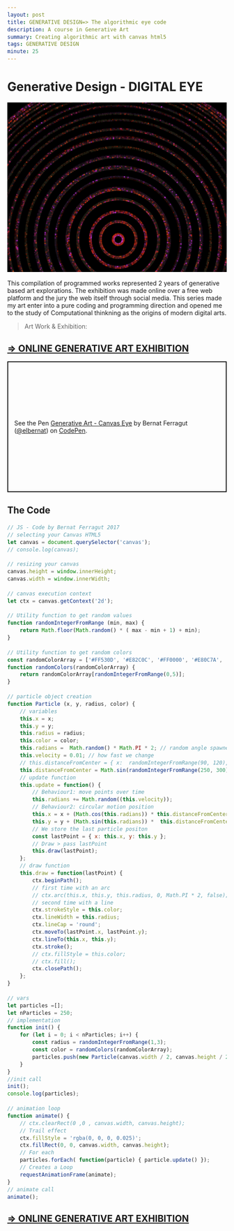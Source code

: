 ```yaml
---
layout: post
title: GENERATIVE DESIGN=> The algorithmic eye code
description: A course in Generative Art
summary: Creating algorithmic art with canvas html5
tags: GENERATIVE DESIGN
minute: 25
---
```

# Generative Design - DIGITAL EYE
![generative art course](/assets/images/code/GA1/GA1-1.png)

This compilation of programmed works represented 2 years of generative based art explorations. The exhibition was made online over a free web platform and the jury the web itself through social media. This series made my art enter into a pure coding and programming direction and opened me to the study of Computational thinkning as the origins of modern digital arts.

> Art Work & Exhibition:
## [=> ONLINE GENERATIVE ART EXHIBITION](https://bernat-generative-art.surge.sh/)

<p class="codepen" data-height="300" data-default-tab="html,result" data-slug-hash="KywrXP" data-user="elbernat" style="height: 300px; box-sizing: border-box; display: flex; align-items: center; justify-content: center; border: 2px solid; margin: 1em 0; padding: 1em;">
  <span>See the Pen <a href="https://codepen.io/elbernat/pen/KywrXP">
  Generative Art - Canvas Eye</a> by Bernat Ferragut (<a href="https://codepen.io/elbernat">@elbernat</a>)
  on <a href="https://codepen.io">CodePen</a>.</span>
</p>
<script async src="https://cpwebassets.codepen.io/assets/embed/ei.js"></script>

## The Code

```javascript
// JS - Code by Bernat Ferragut 2017
// selecting your Canvas HTML5
let canvas = document.querySelector('canvas');
// console.log(canvas);

// resizing your canvas
canvas.height = window.innerHeight;
canvas.width = window.innerWidth;

// canvas execution context
let ctx = canvas.getContext('2d');

// Utility function to get random values
function randomIntegerFromRange (min, max) {
    return Math.floor(Math.random() * ( max - min + 1) + min);
}

// Utility function to get random colors
const randomColorArray = ['#FF530D', '#E82C0C', '#FF0000', '#E80C7A', '#FF0DFF']; // From Kuler
function randomColors(randomColorArray) {
    return randomColorArray[randomIntegerFromRange(0,5)];
} 

// particle object creation
function Particle (x, y, radius, color) {
    // variables
    this.x = x;
    this.y = y;
    this.radius = radius;
    this.color = color;
    this.radians =  Math.random() * Math.PI * 2; // random angle spawner (0-360)
    this.velocity = 0.01; // how fast we change
    // this.distanceFromCenter = { x:  randomIntegerFromRange(90, 120),y:  randomIntegerFromRange(90, 120)}; // Coolest option 
    this.distanceFromCenter = Math.sin(randomIntegerFromRange(250, 300)) *380;
    // update function
    this.update = function() {
        // Behaviour1: move points over time
        this.radians += Math.random((this.velocity));
        // Behaviour2: circular motion position
        this.x = x + (Math.cos(this.radians)) * this.distanceFromCenter;
        this.y = y + (Math.sin(this.radians)) *  this.distanceFromCenter;
        // We store the last particle positon
        const lastPoint = { x: this.x, y: this.y };
        // Draw > pass lastPoint
        this.draw(lastPoint);
    };
    // draw function
    this.draw = function(lastPoint) {
        ctx.beginPath();
        // first time with an arc
        // ctx.arc(this.x, this.y, this.radius, 0, Math.PI * 2, false);
        // second time with a line
        ctx.strokeStyle = this.color;
        ctx.lineWidth = this.radius;
        ctx.lineCap = 'round';
        ctx.moveTo(lastPoint.x, lastPoint.y);
        ctx.lineTo(this.x, this.y);
        ctx.stroke();
        // ctx.fillStyle = this.color;
        // ctx.fill();
        ctx.closePath();
    };
}

// vars
let particles =[];
let nParticles = 250;
// implementation
function init() {
    for (let i = 0; i < nParticles; i++) {
        const radius = randomIntegerFromRange(1,3);
        const color = randomColors(randomColorArray);
        particles.push(new Particle(canvas.width / 2, canvas.height / 2, radius, color));
    }
}
//init call
init();
console.log(particles);

// animation loop
function animate() {
    // ctx.clearRect(0 ,0 , canvas.width, canvas.height);
    // Trail effect
    ctx.fillStyle = 'rgba(0, 0, 0, 0.025)';
    ctx.fillRect(0, 0, canvas.width, canvas.height);
    // For each
    particles.forEach( function(particle) { particle.update() });
    // Creates a Loop
    requestAnimationFrame(animate);
}
// animate call
animate();
```
## [=> ONLINE GENERATIVE ART EXHIBITION](https://bernat-generative-art.surge.sh/)